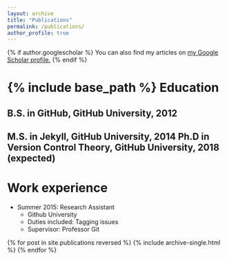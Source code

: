 ```yaml
---
layout: archive
title: "Publications"
permalink: /publications/
author_profile: true
---
```


{% if author.googlescholar %}
  You can also find my articles on <u><a href="{{author.googlescholar}}">my Google Scholar profile</a>.</u>
{% endif %}

{% include base_path %}
Education
======
B.S. in GitHub, GitHub University, 2012
---
M.S. in Jekyll, GitHub University, 2014
Ph.D in Version Control Theory, GitHub University, 2018 (expected)
---
Work experience
======
* Summer 2015: Research Assistant
  * Github University
  * Duties included: Tagging issues
  * Supervisor: Professor Git


{% for post in site.publications reversed %}
  {% include archive-single.html %}
{% endfor %}
